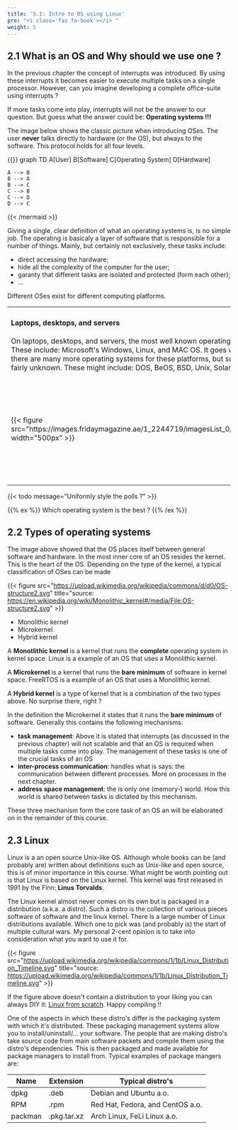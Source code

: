 ```yaml
---
title: '5.1: Intro to OS using Linux'
pre: "<i class='fas fa-book'></i> "
weight: 5
---
```


<!--
&laquo;&nbsp;[Back to Table of Contents](/)<br/>

<hr/>
< !--
&raquo;&nbsp;[Naar de labo opgave](#oef)
-->

## 2.1 What is an OS and Why should we use one ?

In the previous chapter the concept of interrupts was introduced. By using these interrupts it becomes easier to execute multiple tasks on a single processor. However, can you imagine developing a complete office-suite using interrupts ? 

If more tasks come into play, interrupts will not be the answer to our question. But guess what the answer could be: **Operating systems !!!**

The image below shows the classic picture when introducing OSes. The user **never** talks directly to hardware (or the OS), but always to the software. This protocol holds for all four levels.

{{<mermaid>}}
graph TD
    A[User]
    B[Software]
    C[Operating System]
    D[Hardware]
    
    A --> B
    B --> A
    B --> C
    C --> B
    C --> D
    D --> C
{{< /mermaid >}}

Giving a single, clear definition of what an operating systems is, is no simple job. The operating is basicaly a layer of software that is responsible for a number of things. Mainly, but certainly not exclusively, these tasks include:

* direct accessing the hardware;
* hide all the complexity of the computer for the user;
* garanty that different tasks are isolated and protected (form each other);
* ...

Different OSes exist for different computing platforms.
<table style="border: 0px;">
    <tr>
        <td width="50%"><h4>Laptops, desktops, and servers</h4>On laptops, desktops, and servers, the most well known operating systems are used. These include: Microsoft's Windows, Linux, and MAC OS. It goes without saying that there are many more operating systems for these platforms, but some/many of them are fairly unknown. These might include: DOS, BeOS, BSD, Unix, Solaris, SunOS, ...</td>
        <td>{{< figure src="https://3.imimg.com/data3/OP/NK/MY-2971758/laptop-desktop-and-server-trading-service-250x250.jpg" width="500px" >}}</td>
    </tr>
    <tr><td>{{< figure src="https://images.fridaymagazine.ae/1_2244719/imagesList_0/159508486_main.jpg" width="500px" >}}</td>
        <td><h4>Embedded systems</h4>Embedded systems come in many flavours, colours and sizes. Typically, these devices are smaller and have fewer features than the laptops and co do. It goes without saying that the OSes that run on embedded systems are different to, or at least ported from, the other OSes. A number of OSes for embedded systems are: Android, FreeRTOS, Symbian, mbedOS, and brickOS.</td></tr>
</table>

{{< todo message="Uniformly style the polls ?" >}}

{{% ex %}}
Which operating system is the best ?
{{% /ex %}}

## 2.2 Types of operating systems

The image above showed that the OS places itself between general software and hardware. In the most inner core of an OS resides the kernel. This is the heart of the OS. Depending on the type of the kernel, a typical classification of OSes can be made

{{< figure src="https://upload.wikimedia.org/wikipedia/commons/d/d0/OS-structure2.svg" title="source: https://en.wikipedia.org/wiki/Monolithic_kernel#/media/File:OS-structure2.svg" >}}

* Monolithic kernel
* Microkernel
* Hybrid kernel

A **Monotlithic kernel** is a kernel that runs the __complete__ operating system in kernel space.
Linux is a example of an OS that uses a Monolithic kernel.

A **Microkernel** is a kernel that runs the __bare minimum__ of software in kernel space.
FreeRTOS is a example of an OS that uses a Monolithic kernel.

A **Hybrid kernel** is a type of kernel that is a combination of the two types above. No surprise there, right ?

In the definition the Microkernel it states that it runs the **bare minimum** of software. Generally this contains the following mechanisms: 

* **task management**: Above it is stated that interrupts (as discussed in the previous chapter) will not scalable and that an OS is required when multiple tasks come into play. The management of these tasks is one of the crucial tasks of an OS
* **inter-process communication**: handles what is says: the communication between different processes. More on processes in the next chapter.
* **address space management**: the is only one (memory-) world. How this world is shared between tasks is dictated by this mechanism.

These three mechanism form the core task of an OS an will be elaborated on in the remainder of this course.

## 2.3 Linux

Linux is a an open source Unix-like OS. Although whole books can be (and probably are) written about definitions such as Unix-like and open source, this is of minor importance in this course. What might be worth pointing out is that Linux is based on the Linux kernel. This kernel was first released in 1991 by the Finn: **Linus Torvalds**. 

The Linux kernel almost never comes on its own but is packaged in a distribution (a.k.a. a distro). Such a distro is the collection of various pieces software of software and the linux kernel. There is a large number of Linux distributions available. Which one to pick was (and probably is) the start of multiple cultural wars. My personal 2-cent opinion is to take into consideration what you want to use it for.

{{< figure src="https://upload.wikimedia.org/wikipedia/commons/1/1b/Linux_Distribution_Timeline.svg" title="source: https://upload.wikimedia.org/wikipedia/commons/1/1b/Linux_Distribution_Timeline.svg" >}}


If the figure above doesn't contain a distribution to your liking you can always DIY it: [Linux from scratch](http://www.linuxfromscratch.org/). Happy compiling !!

One of the aspects in which these distro's differ is the packaging system with which it's distributed. These packaging management systems allow you to install/uninstall/... your software. The people that are making distro's take source code from main software packets and compile them using the distro's dependencies. This is then packaged and made available for package managers to install from. Typical examples of package mangers are:

| Name | Extension | Typical distro's |
|---|---|---|
| dpkg | .deb | Debian and Ubuntu a.o.|
| RPM | .rpm | Red Hat, Fedora, and CentOS a.o. |
| packman | .pkg.tar.xz | Arch Linux, FeLi Linux a.o. |

